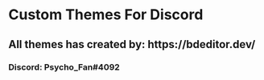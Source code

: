 # Custom Themes For Discord

<h2> All themes has created by: https://bdeditor.dev/ </h2>

<h3> Discord: Psycho_Fan#4092 </h3>

